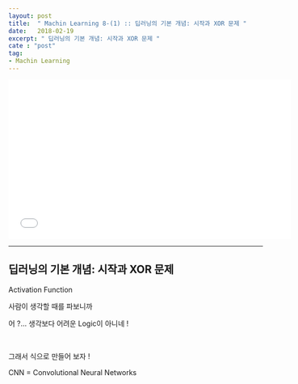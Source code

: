 ```yaml
---
layout: post
title:  " Machin Learning 8-(1) :: 딥러닝의 기본 개념: 시작과 XOR 문제 "
date:   2018-02-19
excerpt: " 딥러닝의 기본 개념: 시작과 XOR 문제 "
cate : "post"
tag:
- Machin Learning
---
```


<iframe width="560" height="315" src="//www.youtube.com/watch?v=n7DNueHGkqE" frameborder="0"> </iframe>

---

## 딥러닝의 기본 개념: 시작과 XOR 문제

Activation Function 

사람이 생각할 때를 파보니까 

어 ?… 생각보다 어려운 Logic이 아니네 !

<br>

그래서 식으로 만들어 보자 !

CNN = Convolutional Neural Networks

